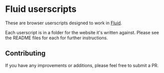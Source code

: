 # Fluid userscripts

These are browser userscripts designed to work in [Fluid](http://fluidapp.com).

Each userscript is in a folder for the website it's written against. Please see the README files for each for further instructions.

## Contributing

If you have any improvements or additions, please feel free to submit a PR.
